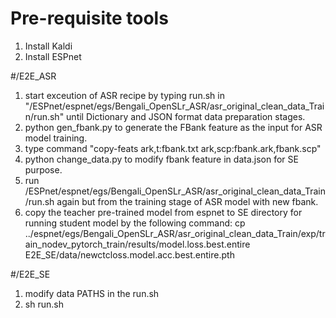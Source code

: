 # Pre-requisite tools
1. Install Kaldi
2. Install ESPnet

#/E2E_ASR
1. start exceution of ASR recipe by typing run.sh in "/ESPnet/espnet/egs/Bengali_OpenSLr_ASR/asr_original_clean_data_Train/run.sh" until Dictionary and JSON format data preparation stages.
2. python gen_fbank.py to generate the FBank feature as the input for ASR model training.
3. type command "copy-feats ark,t:fbank.txt ark,scp:fbank.ark,fbank.scp"
4. python change_data.py to modify fbank feature in data.json for SE purpose.
5. run /ESPnet/espnet/egs/Bengali_OpenSLr_ASR/asr_original_clean_data_Train/run.sh again but from the training stage of ASR model with new fbank.
6. copy the teacher pre-trained model from espnet to SE directory for running student model by the following command:
cp ../espnet/egs/Bengali_OpenSLr_ASR/asr_original_clean_data_Train/exp/train_nodev_pytorch_train/results/model.loss.best.entire E2E_SE/data/newctcloss.model.acc.best.entire.pth

#/E2E_SE
1. modify data PATHS in the run.sh
2. sh run.sh 

